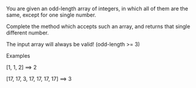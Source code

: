 You are given an odd-length array of integers, in which all of them are the same, except for one single number.

Complete the method which accepts such an array, and returns that single different number.

The input array will always be valid! (odd-length >= 3)

Examples

[1, 1, 2] ==> 2

[17, 17, 3, 17, 17, 17, 17] ==> 3
